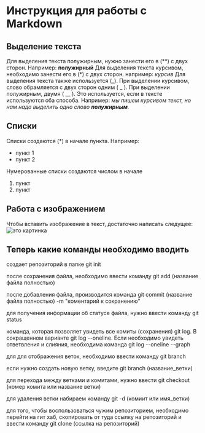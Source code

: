 # Инструкция для работы с Markdown

## Выделение текста

Для выделения текста полужирным, нужно занести его в (**) с двух сторон. Например:
**полужирный**
Для выделения текста курсивом, необходимо занести его в (*) с двух сторон. например:
*курсив* 
Для выделения текста также используется (_). При выделении курсивом, слово обрамляется с двух сторон одним ( _ ). При выделении полужирным, двумя ( __ ). Это используется, если в тексте используются оба способа. Например:
*мы пишем курсивом текст, но нам надо выделить одно слово __полужирным__.*

## Списки

Списки создаются (*) в начале пункта.
Например:
* пункт 1
* пункт 2

Нумерованные списки создаются числом в начале
1. пункт
2. пункт

## Работа с изображением

Чтобы вставить изображение в текст, достаточно написать следущее: ![это картинка](ос.jpg)

## Теперь какие команды необходимо вводить

создает репозиторий в папке git init

после сохранения файла, необходимо ввести команду git add (название файла полностью)

после добавления файла, производится команда git commit (название файла полностью) -m "коментарий к сохранению"

для получения информации об статусе файла, нужно ввести команду git status

команда, которая позволяет увидеть все комиты (сохранения) git log. В сокращенном варианте git log --oneline. Если необходимо увидеть ответвления и слияния, необходима команда git log --oneline --graph

для для отображения веток, необходимо ввести команду git branch

если нужно создать новую ветку, введите git branch (название_ветки)

для перехода между ветками и комитами, нужно ввести git checkout (номер комита или название ветки)

для удаления ветки набираем команду git -d (комиит или имя_ветки)

для того, чтобы воспользоваться чужим репозиторием, необходимо перейти на гит хаб, скопировать от туда ссылку на репозиторий и ввести команду git clone (ссылка на репозиторий)

